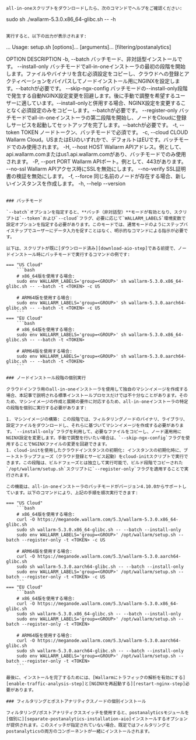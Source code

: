 ```
all-in-oneスクリプトをダウンロードしたら、次のコマンドでヘルプをご確認ください:

```
sudo sh ./wallarm-5.3.0.x86_64-glibc.sh -- -h
```

実行すると、以下の出力が表示されます:

```
...
Usage: setup.sh [options]... [arguments]... [filtering/postanalytics]

OPTION                      DESCRIPTION
-b, --batch                 バッチモード、非対話型インストールです。
    --install-only          バッチモードでall-in-oneインストーラの最初の段階を開始します。ファイルやバイナリを含む必須設定をコピーし、クラウドへの登録とアクティベーションをバイパスしてノードインストール用にNGINXを設定します。--batchが必要です。
    --skip-ngx-config       バッチモードの--install-only段階で発生する自動NGINX設定変更を回避します。後に手動で調整を希望するユーザーに適しています。--install-onlyと併用する場合、NGINX設定を変更することなく必須設定のみをコピーします。--batchが必要です。
    --register-only         バッチモードでall-in-oneインストーラの第二段階を開始し、ノードをCloudに登録しサービスを起動してセットアップを完了します。--batchが必要です。
-t, --token TOKEN           ノードトークン、バッチモードで必須です。
-c, --cloud CLOUD           Wallarm Cloud。USまたはEUのいずれかで、デフォルトはEUです。バッチモードでのみ使用されます。
-H, --host HOST             Wallarm APIアドレス。例として、api.wallarm.comまたはus1.api.wallarm.comがあり、バッチモードでのみ使用されます。
-P, --port PORT             Wallarm APIポート。例として、443があります。
    --no-ssl                Wallarm APIアクセス時にSSLを無効にします。
    --no-verify             SSL証明書の検証を無効にします。
-f, --force                 同じ名前のノードが存在する場合、新しいインスタンスを作成します。
-h, --help
    --version
```

### バッチモード

`--batch`オプションを指定すると、**バッチ（非対話型）**モードが有効となり、スクリプトは`--token`および`--cloud`フラグ、必要に応じて`WALLARM_LABELS`環境変数で設定オプションを指定する必要があります。このモードでは、通常モードのようにステップバイステップでユーザーにデータ入力を促すことはなく、明示的なコマンドによる指示が必要です。

以下は、スクリプトが既に[ダウンロード済み][download-aio-step]である前提で、ノードインストール時にバッチモードで実行するコマンドの例です:

=== "US Cloud"
    ```bash
    # x86_64版を使用する場合:
    sudo env WALLARM_LABELS='group=<GROUP>' sh wallarm-5.3.0.x86_64-glibc.sh -- --batch -t <TOKEN> -c US

    # ARM64版を使用する場合:
    sudo env WALLARM_LABELS='group=<GROUP>' sh wallarm-5.3.0.aarch64-glibc.sh -- --batch -t <TOKEN> -c US
    ```
=== "EU Cloud"
    ```bash
    # x86_64版を使用する場合:
    sudo env WALLARM_LABELS='group=<GROUP>' sh wallarm-5.3.0.x86_64-glibc.sh -- --batch -t <TOKEN>

    # ARM64版を使用する場合:
    sudo env WALLARM_LABELS='group=<GROUP>' sh wallarm-5.3.0.aarch64-glibc.sh -- --batch -t <TOKEN>
    ```

### ノードインストール段階の個別実行

クラウドインフラ用のall-in-oneインストーラを使用して独自のマシンイメージを作成する場合、本記事で説明される標準インストールプロセスだけでは不十分なことがあります。そのため、マシンイメージの作成と展開の要件に対応するため、all-in-oneインストーラの特定の段階を個別に実行する必要があります:

1. マシンイメージの構築: この段階では、フィルタリングノードのバイナリ、ライブラリ、設定ファイルをダウンロードし、それらに基づいてマシンイメージを作成する必要があります。`--install-only`フラグを利用して、必要なファイルをコピーし、ノード運用用にNGINX設定を変更します。手動で調整を行いたい場合は、`--skip-ngx-config`フラグを使用することでNGINXファイルの変更を回避できます。
1. cloud-initを使用したクラウドインスタンスの初期化: インスタンスの初期化時に、ブートストラップフェーズ（クラウド登録とサービス起動）をcloud-initスクリプトで実行できます。この段階は、ビルドフェーズとは独立して実行可能で、ビルド段階でコピーされた`/opt/wallarm/setup.sh`スクリプトに`--register-only`フラグを適用することで実行されます。

この機能は、all-in-oneインストーラのバッチモードがバージョン4.10.0からサポートしています。以下のコマンドにより、上記の手順を順次実行できます:

=== "US Cloud"
    ```bash
    # x86_64版を使用する場合:
    curl -O https://meganode.wallarm.com/5.3/wallarm-5.3.0.x86_64-glibc.sh
    sudo sh wallarm-5.3.0.x86_64-glibc.sh -- --batch --install-only
    sudo env WALLARM_LABELS='group=<GROUP>' /opt/wallarm/setup.sh --batch --register-only -t <TOKEN> -c US

    # ARM64版を使用する場合:
    curl -O https://meganode.wallarm.com/5.3/wallarm-5.3.0.aarch64-glibc.sh
    sudo sh wallarm-5.3.0.aarch64-glibc.sh -- --batch --install-only
    sudo env WALLARM_LABELS='group=<GROUP>' /opt/wallarm/setup.sh --batch --register-only -t <TOKEN> -c US
    ```
=== "EU Cloud"
    ```bash
    # x86_64版を使用する場合:
    curl -O https://meganode.wallarm.com/5.3/wallarm-5.3.0.x86_64-glibc.sh
    sudo sh wallarm-5.3.0.x86_64-glibc.sh -- --batch --install-only
    sudo env WALLARM_LABELS='group=<GROUP>' /opt/wallarm/setup.sh --batch --register-only -t <TOKEN>

    # ARM64版を使用する場合:
    curl -O https://meganode.wallarm.com/5.3/wallarm-5.3.0.aarch64-glibc.sh
    sudo sh wallarm-5.3.0.aarch64-glibc.sh -- --batch --install-only
    sudo env WALLARM_LABELS='group=<GROUP>' /opt/wallarm/setup.sh --batch --register-only -t <TOKEN>
    ```

最後に、インストールを完了するためには、[Wallarmにトラフィックの解析を有効にする][enable-traffic-analysis-step]と[NGINXを再起動する][restart-nginx-step]必要があります。

### フィルタリングとポストアナリティクスノードの個別インストール

フィルタリング/ポストアナリティクススイッチを使用すると、postanalyticsモジュールを[個別に][separate-postanalytics-installation-aio]インストールするオプションが提供されます。このスイッチが指定されていない場合、既定ではフィルタリングとpostanalyticsの両方のコンポーネントが一緒にインストールされます。
```